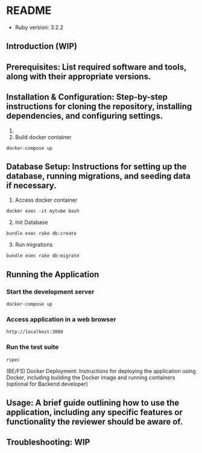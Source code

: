 # README

* Ruby version: 3.2.2

## Introduction (WIP)
## Prerequisites: List required software and tools, along with their appropriate versions.
## Installation & Configuration: Step-by-step instructions for cloning the repository, installing dependencies, and configuring settings.
1. 
2. Build docker container
```
docker-compose up
```

## Database Setup: Instructions for setting up the database, running migrations, and seeding data if necessary.
1. Access docker container
```
docker exec -it mytube bash
```
2. Init Database
```
bundle exec rake db:create
```
3. Run migrations
```
bundle exec rake db:migrate
```
## Running the Application
### Start the development server
```
docker-compose up
```
### Access application in a web browser
```
http://localhost:3000
```
### Run the test suite
```
rspec
```
(BE/FS) Docker Deployment: Instructions for deploying the application using Docker, including building the Docker image and running containers (optional for Backend developer)
## Usage: A brief guide outlining how to use the application, including any specific features or functionality the reviewer should be aware of.
## Troubleshooting: WIP

